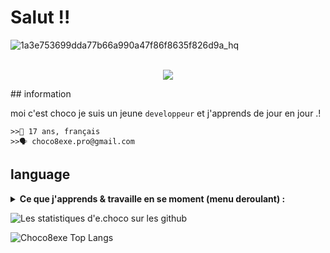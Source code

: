  <h1>Salut !!</h1>
 
![1a3e753699dda77b66a990a47f86f8635f826d9a_hq](https://user-images.githubusercontent.com/84285640/135680303-f5cbb0d3-3856-43a1-9a7b-bab169075883.gif)
<p align="center"><br>
  <a href="https://github.com/Choco8exe">
    <img src="https://lanyard-profile-readme.vercel.app/api/922450497074495539"/>
     </a>
</p>
## information

moi c'est choco je suis un jeune `developpeur` et j'apprends de jour en jour .!

`>>👤 17 ans, français`
<br>
`>>🗣️ choco8exe.pro@gmail.com`

## language
<details>
  <summary><strong>Ce que j'apprends & travaille en se moment (menu deroulant) :</strong></summary>
  - python <br>
  - HTML CSS <br>
  - php <br>
  - batch <br>
  </details>
  
  ![Les statistiques d'e.choco sur les github](https://github-readme-stats.vercel.app/api?username=choco8exe&show_icon=true&hide=["prs","issues","contribs"])
  
  ![Choco8exe Top Langs](https://github-readme-stats.vercel.app/api/top-langs/?username=Choco8exe&theme=tokyonight)
  
